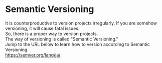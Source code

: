 # Semantic Versioning
It is counterproductive to version projects irregularly. If you are somehow versioning, it will cause fatal issues.<br/>
So, there is a proper way to version projects.<br/>
The way of versioning is called "Semantic Versioning."<br/>
Jump to the URL below to learn how to version according to Semantic Versioning.<br/>
https://semver.org/lang/ja/
